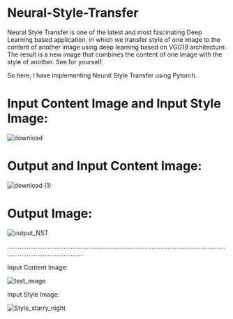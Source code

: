 # Neural-Style-Transfer

Neural Style Transfer is one of the latest and most fascinating Deep Learning based application,
in which we transfer style of one image to the content of another image using deep learning based on VGG19 architecture.
The result is a new image that combines the content of one image with the style of another.
See for yourself.


So here,
I have implementing Neural Style Transfer using Pytorch.

# Input Content Image and Input Style Image:
![download](https://user-images.githubusercontent.com/111170719/213918515-556f63fc-12e3-49c6-a1a7-7071cab66f7e.png)

# Output and Input Content Image:
![download (1)](https://user-images.githubusercontent.com/111170719/213918584-c976b629-901f-42c0-99e2-05d78edd35ed.png)



# Output Image:

![output_NST](https://user-images.githubusercontent.com/111170719/213918337-2f473764-a1fd-4a55-8e9a-bc99d853091b.jpg)

















.......................................................................................................................................................................

Input Content Image:

![test_image](https://user-images.githubusercontent.com/111170719/213918310-af677a4b-56ce-41e1-ab3a-6d8eb0b544ce.jpg)

Input Style Image:

![Style_starry_night](https://user-images.githubusercontent.com/111170719/213918323-593b620c-e1a0-4eaa-a7bd-5f5d43fb6321.jpg)
